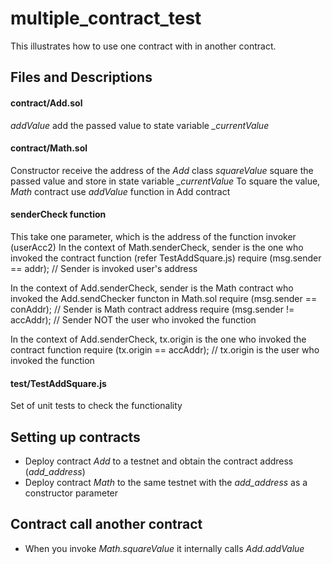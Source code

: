 # multiple_contract_test #

This illustrates how to use one contract with in another contract.

## Files and Descriptions ##

#### contract/Add.sol #### 
_addValue_ add the passed value to state variable *_currentValue*

#### contract/Math.sol #### 
Constructor receive the address of the  *Add* class
_squareValue_ square the passed value and store in state variable *_currentValue*
To square the value, _Math_ contract use _addValue_ function in Add contract

#### senderCheck function #### 
This take one parameter, which is the address of the function invoker (userAcc2)
In the context of Math.senderCheck, sender is the one who invoked the contract function (refer TestAddSquare.js)
        require (msg.sender == addr); // Sender is invoked user's address

In the context of Add.senderCheck, sender is the Math contract who invoked the Add.sendChecker functon in Math.sol
        require (msg.sender == conAddr); // Sender is Math contract address
        require (msg.sender != accAddr); // Sender NOT the user who invoked the function
        
In the context of Add.senderCheck, tx.origin is the one who invoked the contract function
        require (tx.origin == accAddr); // tx.origin is the user who invoked the function
        
####  test/TestAddSquare.js #### 
Set of unit tests to check the functionality

## Setting up contracts ##

* Deploy contract *Add* to a testnet and obtain the contract address (*add_address*)
* Deploy contract *Math* to the same testnet with the *add_address* as a constructor parameter

## Contract call another contract ##
* When you invoke *Math.squareValue* it internally calls *Add.addValue* 



